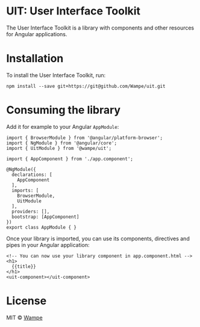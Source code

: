 # UIT: User Interface Toolkit

The User Interface Toolkit is a library with components and other resources for Angular applications. 

# Installation

To install the User Interface Toolkit, run:
```
npm install --save git+https://git@github.com/Wampe/uit.git
```

# Consuming the library
Add it for example to your Angular `AppModule`:
```
import { BrowserModule } from '@angular/platform-browser';
import { NgModule } from '@angular/core';
import { UitModule } from '@wampe/uit';

import { AppComponent } from './app.component';

@NgModule({
  declarations: [
    AppComponent
  ],
  imports: [
    BrowserModule,
    UitModule
  ],
  providers: [],
  bootstrap: [AppComponent]
})
export class AppModule { }
```

Once your library is imported, you can use its components, directives and pipes in your Angular application:

```
<!-- You can now use your library component in app.component.html -->
<h1>
  {{title}}
</h1>
<uit-component></uit-component>
```

# License
MIT © [Wampe](mailto:info@wampe.net)
